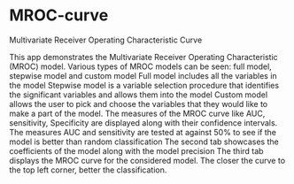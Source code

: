 # MROC-curve
Multivariate Receiver Operating Characteristic Curve

This app demonstrates the Multivariate Receiver Operating Characteristic (MROC) model.
Various types of MROC models can be seen: full model, stepwise model and custom model
Full model includes all the variables in the model
Stepwise model is a variable selection procedure that identifies the significant variables and allows them into the model
Custom model allows the user to pick and choose the variables that they would like to make a part of the model.
The measures of the MROC curve like AUC, sensitivity, Specificity are displayed along with their confidence intervals. The measures AUC and sensitivity are tested at against 50% to see if the model is better than random classification
The second tab showcases the coefficients of the model along with the model precision
The third tab displays the MROC curve for the considered model. The closer the curve to the top left corner, better the classification.
